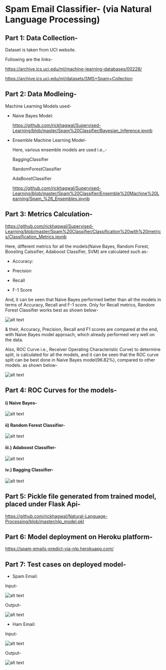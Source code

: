 # Spam Email Classifier- (via Natural Language Processing)


## Part 1: Data Collection-
  Dataset is taken from UCI website.
  

  Following are the links-
  

  https://archive.ics.uci.edu/ml/machine-learning-databases/00228/


  https://archive.ics.uci.edu/ml/datasets/SMS+Spam+Collection
  
## Part 2: Data Modleing-
    
  Machine Learning Models used-
  
  
- Naive Bayes Model: 
  
  https://github.com/rickhagwal/Supervised-Learning/blob/master/Spam%20Classifier/Bayesian_Inference.ipynb
  
  
- Ensemble Machine Learning Model-

   Here, various ensemble models are used i.e.,- 
   
    BaggingClassifier
    
    RandomForestClassifier
    
    AdaBoostClassifier

   https://github.com/rickhagwal/Supervised-Learning/blob/master/Spam%20Classifier/Ensemble%20Machine%20Learning/Spam_%26_Ensembles.ipynb
   
## Part 3: Metrics Calculation-

https://github.com/rickhagwal/Supervised-Learning/blob/master/Spam%20Classifier/Classification%20with%20metrics/Classification_Metrics.ipynb

Here, different metrics for all the models(Naive Bayes, Random Forest, Boosting Calssifier, Adaboost Classifier, SVM) are calculated such as- 

  - Accuracy: 

  - Precision

  - Recall

  - F-1 Score

 And, it can be seen that Naive Bayes performed better than all the models in terms of Accuracy, Recall and F-1 score. Only for Recall metrics, Random Forest Classifier works best as shown below-

![alt text](https://github.com/rickhagwal/Natural-Language-Processing/blob/master/Spam%20Classifier/Metrics_Calculation_Image.PNG)

& their, Accuracy, Precision, Recall and F1 scores are compared at the end, with Naive Bayes model approach, which already performed very well on the data.

 Also, ROC Curve i.e., Receiver Operating Characteristic Curve)  to determine split, is calculated for all the models, and it can be seen that the ROC curve split can be best done in Naive Bayes model(96.82%), compared to other models. as shown below-

![alt text](https://github.com/rickhagwal/Natural-Language-Processing/blob/master/Spam%20Classifier/ROC_Score.PNG)

## Part 4: ROC Curves for the models-

#### i) Naive Bayes-

![alt text](https://github.com/rickhagwal/Natural-Language-Processing/blob/master/Spam%20Classifier/NB_roc.PNG)

#### ii) Random Forest Classifier-

![alt text](https://github.com/rickhagwal/Natural-Language-Processing/blob/master/Spam%20Classifier/RF_roc.PNG)

#### iii.) Adaboost Classifier-

![alt text](https://github.com/rickhagwal/Natural-Language-Processing/blob/master/Spam%20Classifier/Adaboost_roc.PNG)

#### iv.) Bagging Classifier-

![alt text](https://github.com/rickhagwal/Natural-Language-Processing/blob/master/Spam%20Classifier/Bag_roc.PNG)

## Part 5: Pickle file generated from trained model, placed under Flask Api-

https://github.com/rickhagwal/Natural-Language-Processing/blob/master/nlp_model.pkl

## Part 6: Model deployment on Heroku platform-

https://spam-emails-predict-via-nlp.herokuapp.com/

## Part 7: Test cases on deployed model-

- Spam Email:

Input-

![alt text](https://github.com/rickhagwal/Natural-Language-Processing/blob/master/images/spam-test-mail.PNG)

Output-

![alt text](https://github.com/rickhagwal/Natural-Language-Processing/blob/master/images/spam-test-mail-output.PNG)

- Ham Email:

Input-

![alt text](https://github.com/rickhagwal/Natural-Language-Processing/blob/master/images/ham-test-mail.PNG)

Output-

![alt text](https://github.com/rickhagwal/Natural-Language-Processing/blob/master/images/ham-test-mail-output.PNG)

